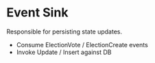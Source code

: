 # Event Sink

Responsible for persisting state updates. 

- Consume ElectionVote / ElectionCreate events 
- Invoke Update / Insert against DB 
